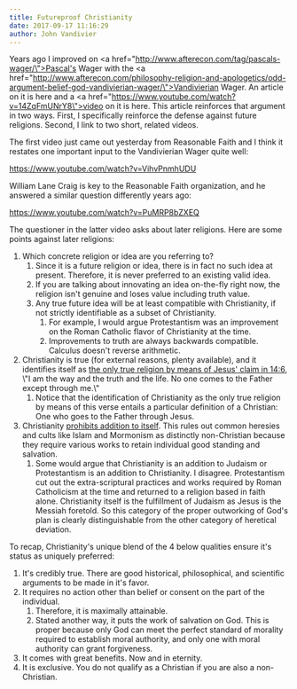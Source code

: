 ```yaml
---
title: Futureproof Christianity
date: 2017-09-17 11:16:29
author: John Vandivier
---
```




Years ago I improved on <a href=\"http://www.afterecon.com/tag/pascals-wager/\">Pascal's Wager</a> with the <a href=\"http://www.afterecon.com/philosophy-religion-and-apologetics/odd-argument-belief-god-vandivierian-wager/\">Vandivierian Wager</a>. An article on it is here and a <a href=\"https://www.youtube.com/watch?v=14ZqFmUNrY8\">video on it is here</a>. This article reinforces that argument in two ways. First, I specifically reinforce the defense against future religions. Second, I link to two short, related videos.

The first video just came out yesterday from Reasonable Faith and I think it restates one important input to the Vandivierian Wager quite well:

https://www.youtube.com/watch?v=VihvPnmhUDU

William Lane Craig is key to the Reasonable Faith organization, and he answered a similar question differently years ago:

https://www.youtube.com/watch?v=PuMRP8bZXEQ

The questioner in the latter video asks about later religions. Here are some points against later religions:
<ol>
 	<li>Which concrete religion or idea are you referring to?
<ol>
 	<li>Since it is a future religion or idea, there is in fact no such idea at present. Therefore, it is never preferred to an existing valid idea.</li>
 	<li>If you are talking about innovating an idea on-the-fly right now, the religion isn't genuine and loses value including truth value.</li>
 	<li>Any true future idea will be at least compatible with Christianity, if not strictly identifiable as a subset of Christianity.
<ol>
 	<li>For example, I would argue Protestantism was an improvement on the Roman Catholic flavor of Christianity at the time.</li>
 	<li>Improvements to truth are always backwards compatible. Calculus doesn't reverse arithmetic.</li>
</ol>
</li>
</ol>
</li>
 	<li>Christianity is true (for external reasons, plenty available), and it identifies itself as <a href=\"https://christianity.stackexchange.com/questions/1450/why-does-christianity-claim-to-be-the-only-true-religion/11284\">the only true religion by means of Jesus' claim in 14:6</a>, \"I am the way and the truth and the life. No one comes to the Father except through me.\"
<ol>
 	<li>Notice that the identification of Christianity as the only true religion by means of this verse entails a particular definition of a Christian: One who goes to the Father through Jesus.</li>
</ol>
</li>
 	<li>Christianity <a href=\"https://www.openbible.info/topics/adding_to_the_bible\">prohibits addition to itself</a>. This rules out common heresies and cults like Islam and Mormonism as distinctly non-Christian because they require various works to retain individual good standing and salvation.
<ol>
 	<li>Some would argue that Christianity is an addition to Judaism or Protestantism is an addition to Christianity. I disagree. Protestantism cut out the extra-scriptural practices and works required by Roman Catholicism at the time and returned to a religion based in faith alone. Christianity itself is the fulfillment of Judaism as Jesus is the Messiah foretold. So this category of the proper outworking of God's plan is clearly distinguishable from the other category of heretical deviation.</li>
</ol>
</li>
</ol>
To recap, Christianity's unique blend of the 4 below qualities ensure it's status as uniquely preferred:
<ol>
 	<li>It's credibly true. There are good historical, philosophical, and scientific arguments to be made in it's favor.</li>
 	<li>It requires no action other than belief or consent on the part of the individual.
<ol>
 	<li>Therefore, it is maximally attainable.</li>
 	<li>Stated another way, it puts the work of salvation on God. This is proper because only God can meet the perfect standard of morality required to establish moral authority, and only one with moral authority can grant forgiveness.</li>
</ol>
</li>
 	<li>It comes with great benefits. Now and in eternity.</li>
 	<li>It is exclusive. You do not qualify as a Christian if you are also a non-Christian.</li>
</ol>